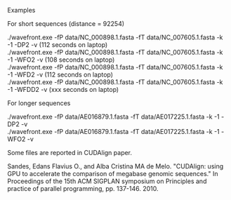Examples

For short sequences (distance = 92254)

./wavefront.exe -fP data/NC_000898.1.fasta -fT data/NC_007605.1.fasta -k -1 -DP2 -v (112 seconds on laptop)<br/>
./wavefront.exe -fP data/NC_000898.1.fasta -fT data/NC_007605.1.fasta -k -1 -WFO2 -v (108 seconds on laptop)<br/>
./wavefront.exe -fP data/NC_000898.1.fasta -fT data/NC_007605.1.fasta -k -1 -WFD2 -v (112 seconds on laptop)<br/>
./wavefront.exe -fP data/NC_000898.1.fasta -fT data/NC_007605.1.fasta -k -1 -WFDD2 -v (xxx seconds on laptop)<br/>



For longer sequences

./wavefront.exe -fP data/AE016879.1.fasta -fT data/AE017225.1.fasta -k -1 -DP2 -v<br/>
./wavefront.exe -fP data/AE016879.1.fasta -fT data/AE017225.1.fasta -k -1 -WFO2 -v<br/>

Some files are reported in CUDAlign paper.

Sandes, Edans Flavius O., and Alba Cristina MA de Melo. "CUDAlign: using GPU to accelerate the comparison of megabase genomic sequences." In Proceedings of the 15th ACM SIGPLAN symposium on Principles and practice of parallel programming, pp. 137-146. 2010.
